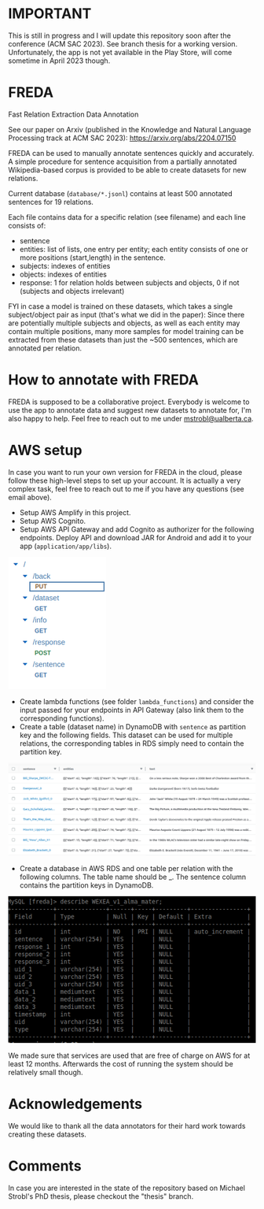 # IMPORTANT

This is still in progress and I will update this repository soon after the conference (ACM SAC 2023). See branch thesis for a working version. Unfortunately, the app is not yet available in the Play Store, will come sometime in April 2023 though.

# FREDA

Fast Relation Extraction Data Annotation

See our paper on Arxiv (published in the Knowledge and Natural Language Processing track at ACM SAC
2023): https://arxiv.org/abs/2204.07150

FREDA can be used to manually annotate sentences quickly and accurately. A simple procedure for sentence acquisition from a partially annotated Wikipedia-based corpus is provided to be able to create datasets for new relations.

Current database (`database/*.jsonl`) contains at least 500 annotated sentences for 19 relations.

Each file contains data for a specific relation (see filename) and each line consists of:

- sentence
- entities: list of lists, one entry per entity; each entity consists of one or more positions (start,length) in the sentence.
- subjects: indexes of entities
- objects: indexes of entities
- response: 1 for relation holds between subjects and objects, 0 if not (subjects and objects irrelevant)

FYI in case a model is trained on these datasets, which takes a single subject/object pair as input (that's what we did in the paper): Since there are potentially multiple subjects and objects, as well as each entity may contain multiple positions, many more samples for model training can be extracted from these datasets than just the ~500 sentences, which are annotated per relation.

# How to annotate with FREDA

FREDA is supposed to be a collaborative project. Everybody is welcome to use the app to annotate data and suggest new datasets to annotate for, I'm also happy to help. Feel free to reach out to me under mstrobl@ualberta.ca.

# AWS setup

In case you want to run your own version for FREDA in the cloud, please follow these high-level steps to set up your account. It is actually a very complex task, feel free to reach out to me if you have any questions (see email above).

- Setup AWS Amplify in this project.
- Setup AWS Cognito.
- Setup AWS API Gateway and add Cognito as authorizer for the following endpoints. Deploy API and download JAR for Android and add it to your app (`application/app/libs`).

![alt text](figures/api_gateway.png)
- Create lambda functions (see folder `lambda_functions`) and consider the input passed for your endpoints in API Gateway (also link them to the corresponding functions).
- Create a table (dataset name) in DynamoDB with `sentence` as partition key and the following fields. This dataset can be used for multiple relations, the corresponding tables in RDS simply need to contain the partition key.

![alt text](figures/dynamodb.png)
- Create a database in AWS RDS and one table per relation with the following columns. The table name should be <dataset name>_<relation>. The sentence column contains the partition keys in DynamoDB.

![alt text](figures/rds.png)

We made sure that services are used that are free of charge on AWS for at least 12 months. Afterwards the cost of running the system should be relatively small though.

# Acknowledgements

We would like to thank all the data annotators for their hard work towards creating these datasets.

# Comments

In case you are interested in the state of the repository based on Michael Strobl's PhD thesis, please checkout the "thesis" branch.
